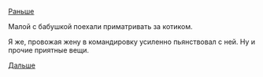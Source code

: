 [Раньше](2018.09.14.md)

Малой с бабушкой поехали приматривать за котиком.

Я же, провожая жену в командировку усиленно пьянствовал с ней. Ну и прочие приятные вещи.

[Дальше](2018.09.16.md)